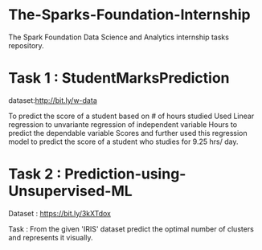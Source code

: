 # The-Sparks-Foundation-Internship
The Spark Foundation Data Science and Analytics internship tasks repository.

# Task 1 : StudentMarksPrediction
dataset:http://bit.ly/w-data

To predict the score of a student based on # of hours studied Used Linear regression to unvariante regression of independent variable Hours to predict the dependable variable Scores and further used this regression model to predict the score of a student who studies for 9.25 hrs/ day.

# Task 2 : Prediction-using-Unsupervised-ML
 Dataset : https://bit.ly/3kXTdox
 
Task : From the given 'IRIS' dataset predict the optimal number of clusters and represents it visually.

